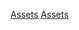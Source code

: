 [Assets](Category:Protoflux{{#translation:}} "wikilink")
[Assets](Category:NodeMenu{{#translation:}} "wikilink")